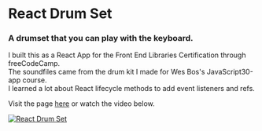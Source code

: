 # React Drum Set

### A drumset that you can play with the keyboard.

I built this as a React App for the Front End Libraries Certification through freeCodeCamp.  
The soundfiles came from the drum kit I made for Wes Bos's JavaScript30-app course.  
I learned a lot about React lifecycle methods to add event listeners and refs.

Visit the page [here](https://react-drumset.netlify.com) or watch the video below.

[![React Drum Set](http://img.youtube.com/vi/pTvgmmzq67s/0.jpg)](http://www.youtube.com/watch?v=pTvgmmzq67s "React Drum Set")
